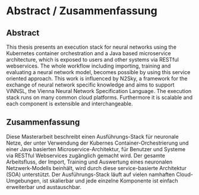 <!--Container Based Execution Stack for Neural Networks / Benjamin Nussbaum / University of Vienna-->

# Abstract / Zusammenfassung

## Abstract

This thesis presents an execution stack for neural networks using the Kubernetes container orchestration and a Java based microservice architecture, which is exposed to users and other systems via RESTful webservices. The whole workflow including importing, training and evaluating a neural network model, becomes possible by using this service oriented approach. This work is influenced by N2Sky, a framework for the exchange of neural network specific knowledge and aims to support ViNNSL, the Vienna Neural Network Specification Language. The execution stack runs on many common cloud platforms. Furthermore it is scalable and each component is extensible and interchangeable.

## Zusammenfassung

Diese Masterarbeit beschreibt einen Ausführungs-Stack für neuronale Netze, der unter Verwendung der Kubernes Container-Orchestrierung und einer Java basierten Microservice-Architektur, für Benutzer und Systeme via RESTful Webservices zugänglich gemacht wird. Der gesamte Arbeitsfluss, der Import, Training und Auswertung eines neuronalen Netzwerk-Modells beinhält, wird durch diese service-basierte Architektur (SOA) unterstützt. Der Ausführungs-Stack läuft auf vielen namhaften Cloud-Umgebungen, ist skalierbar und jede einzelne Komponente ist einfach erweiterbar und austauschbar.
